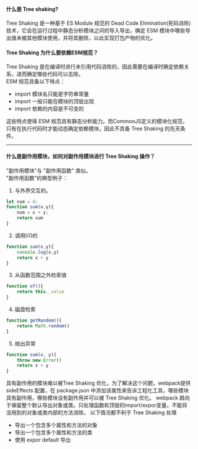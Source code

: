 #### 什么是 Tree shaking?
Tree Shaking 是一种基于 ES Module 规范的 Dead Code Elimination(死码消除)技术，它会在运行过程中静态分析模块之间的导入导出，确定 ESM 模块中哪些导出值未被其他模块使用，并将其删除，以此实现打包产物的优化。

#### Tree Shaking 为什么要依赖ESM规范？
Tree Shaking 是在编译时进行未引用代码消除的，因此需要在编译时确定依赖关系，进而确定哪些代码可以去除。<br/>
ESM 规范具备以下特点：
- import 模块名只能是字符串常量
- import 一般只能在模块的顶层出现
- import 依赖的内容是不可变的

这些特点使得 ESM 规范具有静态分析能力。而CommonJS定义的模块化规范，只有在执行代码时才能动态确定依赖模块，因此不具备 Tree Shaking 的先天条件。

-----
#### 什么是副作用模块，如何对副作用模块进行 Tree Shaking 操作？
"副作用模块"与 "副作用函数" 类似。<br/>
"副作用函数"的典型例子：
1. 与外界交互的。
```js
let num = 0;
function sum(x,y){
    num = x + y;
    return sum
}
```
2. 调用I/O的
```js
function sum(x,y){
    console.log(x,y)
    return x + y
}
```
3. 从函数范围之外检索值
```js
function of(){
    return this._value
}
```
4. 磁盘检索
```js
function getRandom(){
    return Math.random()
}
```
5. 抛出异常
```js
function sum(x, y){
    throw new Error()
    return x + y
}
```
具有副作用的模块难以被Tree Shaking 优化，为了解决这个问题，webpack提供 sideEffects 配置，在 package.json 中添加该属性来告诉工程化工具，哪些模块具有副作用，哪些模块没有副作用并可以被 Tree Shaking 优化。
webpack 趋向于保留整个默认导出对象或类。只处理函数和顶层的import/expor变量，不能将没用到的对象或类内部的方法消除。
以下情况都不利于 Tree Shaking 处理
- 导出一个包含多个属性和方法的对象
- 导出一个包含多个属性和方法的类
- 使用 expor default 导出
